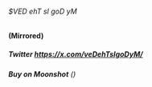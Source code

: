 ###### $VED ehT sI goD yM
#### (Mirrored)
##### __Twitter__ https://x.com/veDehTsIgoDyM/
###### __Buy on Moonshot__ ()
